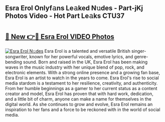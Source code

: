 ## Esra Erol Onlyf𝚊ns Le𝚊ked N𝚞des - Part-jKj Photos Video - Hot Part Le𝚊ks CTU37

# <h2><a href="http://ac1192.deff.icu/?id=Esra+Erol">🔗 New 👉🔴 Esra Erol VIDEO Photos</a></h2>

[![Esra Erol N𝚞des](https://i.imgur.com/rIISA9y.gif)](http://ac1192.deff.icu/?id=Esra+Erol)
Esra Erol is a talented and versatile British singer-songwriter, known for her powerful vocals, emotive lyrics, and genre-bending sound. Born and raised in the UK, Esra Erol has been making waves in the music industry with her unique blend of pop, rock, and electronic elements. With a strong online presence and a growing fan base, Esra Erol is an artist to watch in the years to come. Esra Erol's rise to social media stardom is a testament to her resilience, creativity, and authenticity. From her humble beginnings as a gamer to her current status as a content creator and model, Esra Erol has proven that with hard work, dedication, and a little bit of charm, anyone can make a name for themselves in the digital world. As she continues to grow and evolve, Esra Erol remains an inspiration to her fans and a force to be reckoned with in the world of social media.
